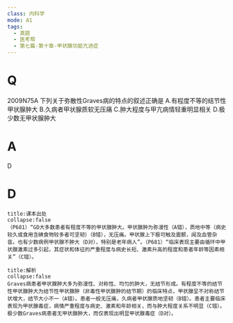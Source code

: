 ```yaml
---
class: 内科学
mode: A1
tags:
  - 真题
  - 医考帮
  - 第七篇-第十章-甲状腺功能亢进症
---
```


# Q
2009N75A 下列关于弥散性Graves病的特点的叙述正确是
A.有程度不等的结节性甲状腺肿大
B.久病者甲状腺质软无压痛
C.肿大程度与甲亢病情轻重明显相关
D.极少数无甲状腺肿大

# A
D
# D
```ad-note
title:课本出处
collapse:false
（P681）“GD大多数患者有程度不等的甲状腺肿大。甲状腺肿为弥漫性（A错），质地中等（病史较久或食用含碘食物较多者可坚韧）（B错），无压痛。甲状腺上下极可触及震颤，闻及血管杂音。也有少数病例甲状腺不肿大（D对），特别是老年病人”。（P681）“临床表现主要由循环中甲状腺激素过多引起，其症状和体征的严重程度与病史长短、激素升高的程度和患者年龄等因素相关”（C错）。
```

```ad-summary
title:解析
collapse:false
Graves病患者甲状腺肿大多为弥漫性、对称性、均匀的肿大，无结节形成。有程度不等的结节性甲状腺肿大为结节性甲状腺肿（非毒性甲状腺肿的结节期）的临床特点，甲状腺呈不对称结节状增大，结节大小不一（A错）。患者一般无压痛，久病者甲状腺质地坚韧（B错）。患者主要临床表现为甲状腺毒症，病情严重程度与病史、激素和年龄相关，而与肿大程度关系不明显（C错）。极少数Graves病患者无甲状腺肿大，而仅表现出明显甲状腺毒症（D对）。
```

